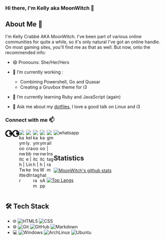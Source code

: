 ### Hi there, I'm Kelly aka MoonWitch 👋

## About Me :woman:

I'm Kelly Crabbé AKA MoonWitch. I've been part of various online communities for quite a while, so it's only natural I've got an online handle. On most gaming sites, you'll find me as that as well. But now, onto the recommended info:

- 😄 Pronouns: She/Her/Hers 

- 🔭 I’m currently working :
  - Combining Powershell, Go and Quasar
  - Creating a Gruvbox theme for i3
- 🌱 I’m currently learning Ruby and JavaScript (again)
- 💬 Ask me about my [dotfiles](https://github.com/moonwitch/dotties), I love a good talk on Linux and i3

### Connect with me 📫

[<img align="left" alt="kellyc.dev" width="22px" src="https://raw.githubusercontent.com/iconic/open-iconic/master/svg/globe.svg" />][website]
[<img align="left" alt="kellyand.coffee" width="22px" src="https://raw.githubusercontent.com/iconic/open-iconic/master/svg/globe.svg" />][coffee]
[<img align="left" alt="kaymoonwitch | Twitter" width="22px" src="https://cdn.jsdelivr.net/npm/simple-icons@v3/icons/twitter.svg" />][twitter]
[<img align="left" alt="kelly.crabbe | LinkedIn" width="22px" src="https://cdn.jsdelivr.net/npm/simple-icons@v3/icons/linkedin.svg" />][linkedin]
[<img align="left" alt="kaymoonwitch | Instagram" width="22px" src="https://cdn.jsdelivr.net/npm/simple-icons@v3/icons/instagram.svg" />][instagram]

[<img align="left" alt="kaymoonwitch | WhatsApp" width="22px" src="https://simpleicons.org/icons/whatsapp.svg" />][whatsapp]
![whatsapp](https://img.shields.io/badge/whatsapp-25D366?style=flat-square&logo=whatsapp&logoColor=white)
[<img align="left" alt="gmail | Instagram" width="22px" src="https://simpleicons.org/icons/gmail.svg" />][gmail]

<br />

## Statistics
[![MoonWitch's github stats](https://github-readme-stats.vercel.app/api?username=moonwitch&show_icons=true&theme=gruvbox)](https://github.com/anuraghazra/github-readme-stats)

[![Top Langs](https://github-readme-stats.vercel.app/api/top-langs/?username=moonwitch&theme=gruvbox)](https://github.com/anuraghazra/github-readme-stats)

<br />

## 🛠 Tech Stack

- 🌐
  ![HTML5](https://img.shields.io/badge/HTML5-E34F26?style=flat-square&logo=html5&logoColor=white)
  ![CSS](https://img.shields.io/badge/CSS-239120?&style=flat-square&logo=css3&logoColor=white)
- ⚙️
  ![Git](https://img.shields.io/badge/Git-F05032?style=flat-square&logo=git&logoColor=white)
  ![GitHub](https://img.shields.io/badge/GitHub-100000?style=flat-square&logo=github&logoColor=white)
  ![Markdown](https://img.shields.io/badge/Markdown-000000?style=flat-square&logo=markdown&logoColor=white)
- 💻 
  ![Windows](https://img.shields.io/badge/Windows-0078D6?style=flat-square&logo=windows&logoColor=white)
  ![ArchLinux](https://img.shields.io/badge/ArchLinux-blue?style=flat-square&logo=archlinux&logoColor=white)
  ![Ubuntu](https://img.shields.io/badge/ubuntu-orange?style=flat-square&logo=ubuntu&logoColor=white)


[website]: https://kellyc.dev
[coffee]: https://kellyand.coffee
[twitter]: https://twitter.com/kaymoonwitch
[instagram]: https://instagram.com/kaymoonwitch
[linkedin]: https://linkedin.com/in/kelly.crabbe
[whatsapp]: https://wa.me/32479695560
[gmail]: mailto:kelly.crabbe@gmail.com
